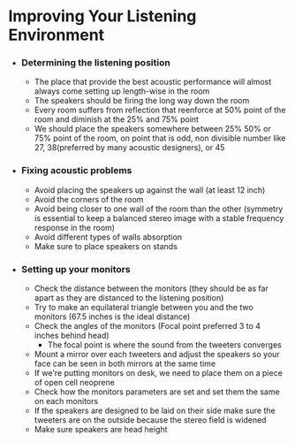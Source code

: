 # Improving Your Listening Environment

* ### Determining the listening position
  * The place that provide the best acoustic performance will almost always come setting up length-wise in the room
  * The speakers should be firing the long way down the room
  * Every room suffers from reflection that reenforce at 50% point of the room and diminish at the 25% and 75% point
  * We should place the speakers somewhere between 25% 50% or 75% point of the room, on point that is odd, non divisible number like 27, 38(preferred by many acoustic designers), or 45

* ### Fixing acoustic problems
  * Avoid placing the speakers up against the wall (at least 12 inch)
  * Avoid the corners of the room
  * Avoid being closer to one wall of the room than the other (symmetry is essential to keep a balanced stereo image with a stable frequency response in the room)
  * Avoid different types of walls absorption
  * Make sure to place speakers on stands

* ### Setting up your monitors
  * Check the distance between the monitors (they should be as far apart as they are distanced to the listening position)
  * Try to make an equilateral triangle between you and the two monitors (67.5 inches is the ideal distance)
  * Check the angles of the monitors (Focal point preferred 3 to 4 inches behind head)
    * The focal point is where the sound from the tweeters converges
  * Mount a mirror over each tweeters and adjust the speakers so your face can be seen in both mirrors at the same time
  * If we're putting monitors on desk, we need to place them on a piece of open cell neoprene
  * Check how the monitors parameters are set and set them the same on each monitors
  * If the speakers are designed to be laid on their side make sure the tweeters are on the outside because the stereo field is widened
  * Make sure speakers are head height
